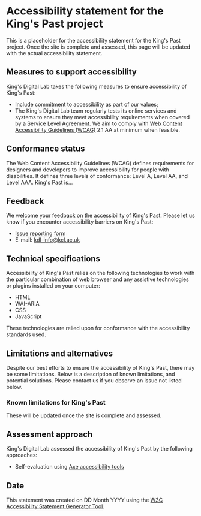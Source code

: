# Accessibility statement for the King's Past project

This is a placeholder for the accessibility statement for the King's Past
project. Once the site is complete and assessed, this page will be updated with
the actual accessibility statement.

## Measures to support accessibility

King's Digital Lab takes the following measures to ensure accessibility of
King's Past:

- Include commitment to accessibility as part of our values;
- The King's Digital Lab team regularly tests its online services and systems
  to ensure they meet accessibility requirements when covered by a Service Level
  Agreement. We aim to comply with
  [Web Content Accessibility Guidelines (WCAG)](https://www.w3.org/WAI/standards-guidelines/wcag/)
  2.1 AA at minimum when feasible.

## Conformance status

The Web Content Accessibility Guidelines (WCAG) defines requirements for
designers and developers to improve accessibility for people with disabilities.
It defines three levels of conformance: Level A, Level AA, and Level AAA.
King's Past is...

## Feedback

We welcome your feedback on the accessibility of King's Past. Please let us know
if you encounter accessibility barriers on King's Past:

- [Issue reporting form](https://kdl.kcl.ac.uk/report-issue/)
- E-mail: [kdl-info@kcl.ac.uk](mailto:kdl-info@kcl.ac.uk)

## Technical specifications

Accessibility of King's Past relies on the following technologies to work with
the particular combination of web browser and any assistive technologies or
plugins installed on your computer:

- HTML
- WAI-ARIA
- CSS
- JavaScript

These technologies are relied upon for conformance with the accessibility
standards used.

## Limitations and alternatives

Despite our best efforts to ensure the accessibility of King's Past, there may
be some limitations. Below is a description of known limitations, and potential
solutions. Please contact us if you observe an issue not listed below.

### Known limitations for King's Past

These will be updated once the site is complete and assessed.

## Assessment approach

King's Digital Lab assessed the accessibility of King's Past by the following
approaches:

- Self-evaluation using [Axe accessibility tools](https://www.deque.com/axe/)

## Date

This statement was created on DD Month YYYY using the
[W3C Accessibility Statement Generator Tool](https://www.w3.org/WAI/planning/statements/).
